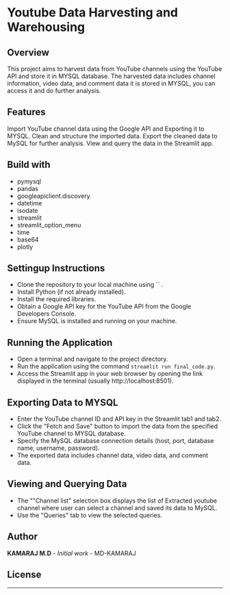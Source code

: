 # Youtube Data Harvesting and Warehousing
## Overview
This project aims to harvest data from YouTube channels using the YouTube API and store it in MYSQL database. 
The harvested data includes channel information, video data, and comment data it is stored in MYSQL, you can access it and do further analysis.

## Features
Import YouTube channel data using the Google API and Exporting it to MYSQL.
Clean and structure the imported data.
Export the cleaned data to MySQL for further analysis.
View and query the data in the Streamlit app.

## Build with
- pymysql
- pandas
- googleapiclient.discovery
- datetime
- isodate
- streamlit
- streamlit_option_menu
- time
- base64
- plotly

## Settingup Instructions
- Clone the repository to your local machine using `` .
- Install Python (if not already installed).
- Install the required libraries.
- Obtain a Google API key for the YouTube API from the Google Developers Console.
- Ensure MySQL is installed and running on your machine.

## Running the Application
- Open a terminal and navigate to the project directory.
- Run the application using the command `streamlit run final_code.py`.
- Access the Streamlit app in your web browser by opening the link displayed in the terminal (usually http://localhost:8501).

## Exporting Data to MYSQL
- Enter the YouTube channel ID and API key in the Streamlit tab1 and tab2.
- Click the "Fetch and Save" button to import the data from the specified YouTube channel to MYSQL database.
- Specify the MySQL database connection details (host, port, database name, username, password).
- The exported data includes channel data, video data, and comment data.

## Viewing and Querying Data
- The ""Channel list" selection box displays the list of Extracted youtube channel where user can select a channel and saved its data to MySQL.
- Use the "Queries" tab to view the selected queries.

## Author

**KAMARAJ M.D** - *Initial work* - MD-KAMARAJ

## License

------------------------
